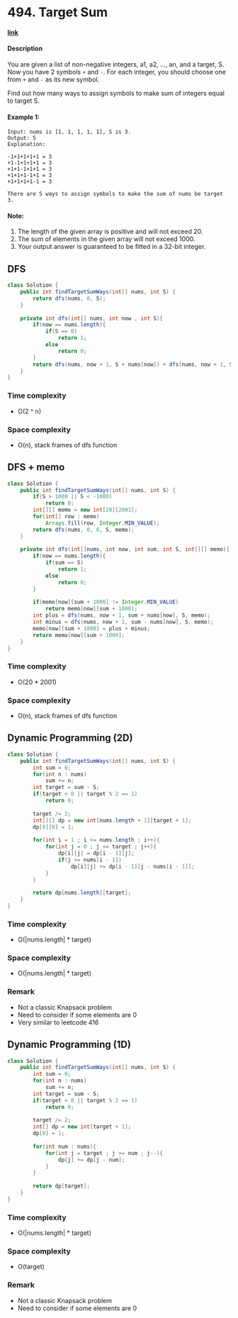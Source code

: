 # 494. Target Sum

#### [link](https://leetcode.com/problems/target-sum/description/) 

#### Description
You are given a list of non-negative integers, a1, a2, ..., an, and a target, S. Now you have 2 symbols `+` and `-`. For each integer, you should choose one from `+` and `-` as its new symbol.

Find out how many ways to assign symbols to make sum of integers equal to target S.

#### Example 1:
```
Input: nums is [1, 1, 1, 1, 1], S is 3. 
Output: 5
Explanation: 

-1+1+1+1+1 = 3
+1-1+1+1+1 = 3
+1+1-1+1+1 = 3
+1+1+1-1+1 = 3
+1+1+1+1-1 = 3

There are 5 ways to assign symbols to make the sum of nums be target 3.
```
#### Note:
1. The length of the given array is positive and will not exceed 20.
2. The sum of elements in the given array will not exceed 1000.
3. Your output answer is guaranteed to be fitted in a 32-bit integer.

## DFS
```java
class Solution {
    public int findTargetSumWays(int[] nums, int S) {
        return dfs(nums, 0, S);
    }
    
    private int dfs(int[] nums, int now , int S){
        if(now == nums.length){
            if(S == 0)
                return 1;
            else
                return 0;
        }
        return dfs(nums, now + 1, S + nums[now]) + dfs(nums, now + 1, S - nums[now]);
    }
}
```
### Time complexity
* O(2 ^ n)
### Space complexity
* O(n), stack frames of dfs function

## DFS + memo
```java
class Solution {
    public int findTargetSumWays(int[] nums, int S) {
        if(S > 1000 || S < -1000)
            return 0;
        int[][] memo = new int[20][2001];
        for(int[] row : memo)
            Arrays.fill(row, Integer.MIN_VALUE);
        return dfs(nums, 0, 0, S, memo);
    }
    
    private int dfs(int[]nums, int now, int sum, int S, int[][] memo){
        if(now == nums.length){
            if(sum == S)
                return 1;
            else
                return 0;
        }
        
        if(memo[now][sum + 1000] != Integer.MIN_VALUE)
            return memo[now][sum + 1000];
        int plus = dfs(nums, now + 1, sum + nums[now], S, memo);
        int minus = dfs(nums, now + 1, sum - nums[now], S, memo);
        memo[now][sum + 1000] = plus + minus;
        return memo[now][sum + 1000];
    }
}
```
### Time complexity
* O(20 * 2001)
### Space complexity
* O(n), stack frames of dfs function

## Dynamic Programming (2D)
```java
class Solution {
    public int findTargetSumWays(int[] nums, int S) {
        int sum = 0;
        for(int n : nums)
            sum += n;
        int target = sum - S;
        if(target < 0 || target % 2 == 1)
            return 0;
        
        target /= 2;
        int[][] dp = new int[nums.length + 1][target + 1];
        dp[0][0] = 1;
        
        for(int i = 1 ; i <= nums.length ; i++){
            for(int j = 0 ; j <= target ; j++){
                dp[i][j] = dp[i - 1][j];
                if(j >= nums[i - 1])
                    dp[i][j] += dp[i - 1][j - nums[i - 1]];
            }
        }
        
        return dp[nums.length][target];
    }
}
```
### Time complexity
* O(|nums.length| * target)
### Space complexity
* O(|nums.length| * target)
### Remark
* Not a classic Knapsack problem
* Need to consider if some elements are 0
* Very similar to leetcode 416

## Dynamic Programming (1D)
```java
class Solution {
    public int findTargetSumWays(int[] nums, int S) {
        int sum = 0;
        for(int n : nums)
            sum += n;
        int target = sum - S;
        if(target < 0 || target % 2 == 1)
            return 0;
        
        target /= 2;
        int[] dp = new int[target + 1];
        dp[0] = 1;
        
        for(int num : nums){
            for(int j = target ; j >= num ; j--){
                dp[j] += dp[j - num];
            }
        }
        
        return dp[target];
    }
}
```
### Time complexity
* O(|nums.length| * target)
### Space complexity
* O(target)
### Remark
* Not a classic Knapsack problem
* Need to consider if some elements are 0